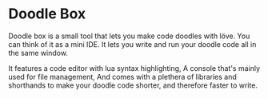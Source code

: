 # Doodle Box

Doodle box is a small tool that lets you make code doodles with löve. You can think of it as a mini IDE. It lets you write and run your doodle code all in the same window.

It features a code editor with lua syntax highlighting, A console that's mainly used for file management, And comes with a plethera of libraries and shorthands to make your doodle code shorter, and therefore faster to write.
